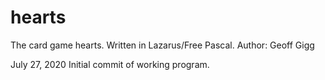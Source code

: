 # hearts
The card game hearts.
Written in Lazarus/Free Pascal.
Author: Geoff Gigg

July 27, 2020
Initial commit of working program.


